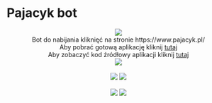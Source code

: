 # Pajacyk bot
<p align="center">
    <img src="https://i.imgur.com/DwVIgrh.gif"><br>
    Bot do nabijania kliknięć na stronie https://www.pajacyk.pl/<br>
    Aby pobrać gotową aplikację kliknij <a href="https://github.com/bremu45/pajacyk/releases/download/pajacyk/Pajacyk.Bot.release.exe.zip">tutaj</a><br>
    Aby zobaczyć kod źródłowy aplikacji kliknij <a href="https://github.com/bremu45/pajacyk/releases/download/pajacyk/main.py">tutaj</a><br>
    <img src="https://i.imgur.com/DwVIgrh.gif"><br><br>
    <img src="https://cdn.kurwa.club/files/I9Y6Q.png">
    <img src="https://i.imgur.com/DwVIgrh.gif"><br><br>
    <img src="https://cdn.kurwa.club/files/rpQ9f.png">
    <img src="https://i.imgur.com/DwVIgrh.gif">
</p>
